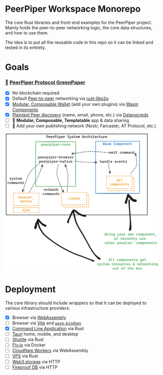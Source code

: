 # PeerPiper Workspace Monorepo

The core Rust libraries and front-end examples for the PeerPiper project. Mainly holds the peer-to-peer networking logic, the core data structures, and how to use them.

The idea is to put all the reusable code in this repo so it can be linked and tested in its entirety.

# Goals

### 🔗 [PeerPiper Protocol GreenPaper](https://peerpiper.io/paper)

- [x] No blockchain required
- [x] Default [Peer-to-peer](https://en.wikipedia.org/wiki/Peer-to-peer) networking via [rust-libp2p](https://libp2p.io/)
- [x] [Modular, Composable Wallet](./crates/peerpiper-wallet/) (add your own plugins) via [Wasm Components](https://component-model.bytecodealliance.org/introduction.html)
- [x] [Plaintext Peer discovery](https://en.wikipedia.org/wiki/Peer_discovery) (name, email, phone, etc.) via [Delanocreds](https://github.com/DougAnderson444/delanocreds)
- [ ] 🚧 **Modular, Composable, Templatable** app & data sharing
- [ ] 🚧 Add your own publishing network (Nostr, Farcaster, AT Protocol, etc.)
 
![PeerPiper Architecture](./peerpiper_arch.png)

# Deployment

The core library should include wrappers so that it can be deployed to various infrastructure providers:

- [x] Browser via [WebAssembly](https://en.wikipedia.org/wiki/WebAssembly)
- [ ] Browser via [Vite](https://vitejs.dev/) and [`wasm-bindgen`](https://rustwasm.github.io/docs/wasm-bindgen/)
- [x] [Command Line Application](https://en.wikipedia.org/wiki/Command-line_interface) via Rust
- [ ] [Tauri](https://tauri.studio/) home, mobile, and desktop
- [ ] [Shuttle](https://shuttle.dev/) via Rust
- [ ] [Fly.io](https://fly.io/) via Docker
- [ ] [Cloudflare Workers](https://workers.cloudflare.com/) via WebAssembly
- [ ] [VPS](https://en.wikipedia.org/wiki/Virtual_private_server) via Rust
- [ ] [Web3.storage](https://web3.storage/) via HTTP
- [ ] [Fireproof DB](https://use-fireproof.com/) via HTTP
